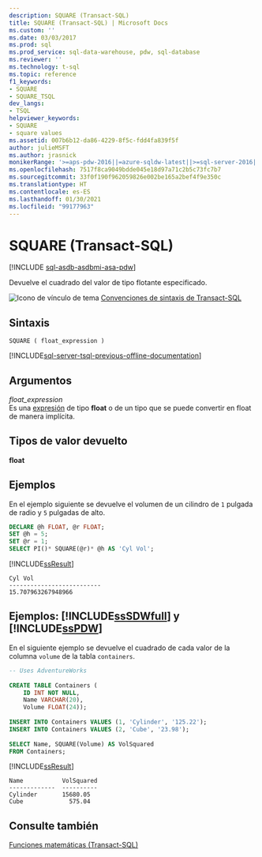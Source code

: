 ```yaml
---
description: SQUARE (Transact-SQL)
title: SQUARE (Transact-SQL) | Microsoft Docs
ms.custom: ''
ms.date: 03/03/2017
ms.prod: sql
ms.prod_service: sql-data-warehouse, pdw, sql-database
ms.reviewer: ''
ms.technology: t-sql
ms.topic: reference
f1_keywords:
- SQUARE
- SQUARE_TSQL
dev_langs:
- TSQL
helpviewer_keywords:
- SQUARE
- square values
ms.assetid: 007b6b12-da86-4229-8f5c-fdd4fa839f5f
author: julieMSFT
ms.author: jrasnick
monikerRange: '>=aps-pdw-2016||=azure-sqldw-latest||>=sql-server-2016||>=sql-server-linux-2017||=azuresqldb-mi-current'
ms.openlocfilehash: 7517f8ca9049bdde045e18d97a71c2b5c73fc7b7
ms.sourcegitcommit: 33f0f190f962059826e002be165a2bef4f9e350c
ms.translationtype: HT
ms.contentlocale: es-ES
ms.lasthandoff: 01/30/2021
ms.locfileid: "99177963"
---
```

# <a name="square-transact-sql"></a>SQUARE (Transact-SQL)
[!INCLUDE [sql-asdb-asdbmi-asa-pdw](../../includes/applies-to-version/sql-asdb-asdbmi-asa-pdw.md)]

  Devuelve el cuadrado del valor de tipo flotante especificado.  
  
 ![Icono de vínculo de tema](../../database-engine/configure-windows/media/topic-link.gif "Icono de vínculo de tema") [Convenciones de sintaxis de Transact-SQL](../../t-sql/language-elements/transact-sql-syntax-conventions-transact-sql.md)  
  
## <a name="syntax"></a>Sintaxis  
  
```syntaxsql  
SQUARE ( float_expression )  
```  
  
[!INCLUDE[sql-server-tsql-previous-offline-documentation](../../includes/sql-server-tsql-previous-offline-documentation.md)]

## <a name="arguments"></a>Argumentos
 *float_expression*  
 Es una [expresión](../../t-sql/language-elements/expressions-transact-sql.md) de tipo **float** o de un tipo que se puede convertir en float de manera implícita.  
  
## <a name="return-types"></a>Tipos de valor devuelto  
 **float**  
  
## <a name="examples"></a>Ejemplos  
 En el ejemplo siguiente se devuelve el volumen de un cilindro de `1` pulgada de radio y `5` pulgadas de alto.  
  
```sql  
DECLARE @h FLOAT, @r FLOAT;  
SET @h = 5;  
SET @r = 1;  
SELECT PI()* SQUARE(@r)* @h AS 'Cyl Vol';  
```  
  
 [!INCLUDE[ssResult](../../includes/ssresult-md.md)]  
  
```  
Cyl Vol  
--------------------------  
15.707963267948966  
```  
  
## <a name="examples-sssdwfull-and-sspdw"></a>Ejemplos: [!INCLUDE[ssSDWfull](../../includes/sssdwfull-md.md)] y [!INCLUDE[ssPDW](../../includes/sspdw-md.md)]  
 En el siguiente ejemplo se devuelve el cuadrado de cada valor de la columna `volume` de la tabla `containers`.  
  
```sql  
-- Uses AdventureWorks  
  
CREATE TABLE Containers (  
    ID INT NOT NULL,  
    Name VARCHAR(20),  
    Volume FLOAT(24));  
  
INSERT INTO Containers VALUES (1, 'Cylinder', '125.22');  
INSERT INTO Containers VALUES (2, 'Cube', '23.98');  
  
SELECT Name, SQUARE(Volume) AS VolSquared   
FROM Containers;  
```  
  
 [!INCLUDE[ssResult](../../includes/ssresult-md.md)]  
  
 ```
Name           VolSquared
-------------  ----------
Cylinder       15680.05
Cube             575.04
```  
  
## <a name="see-also"></a>Consulte también  
 [Funciones matemáticas &#40;Transact-SQL&#41;](../../t-sql/functions/mathematical-functions-transact-sql.md)  
  
  

